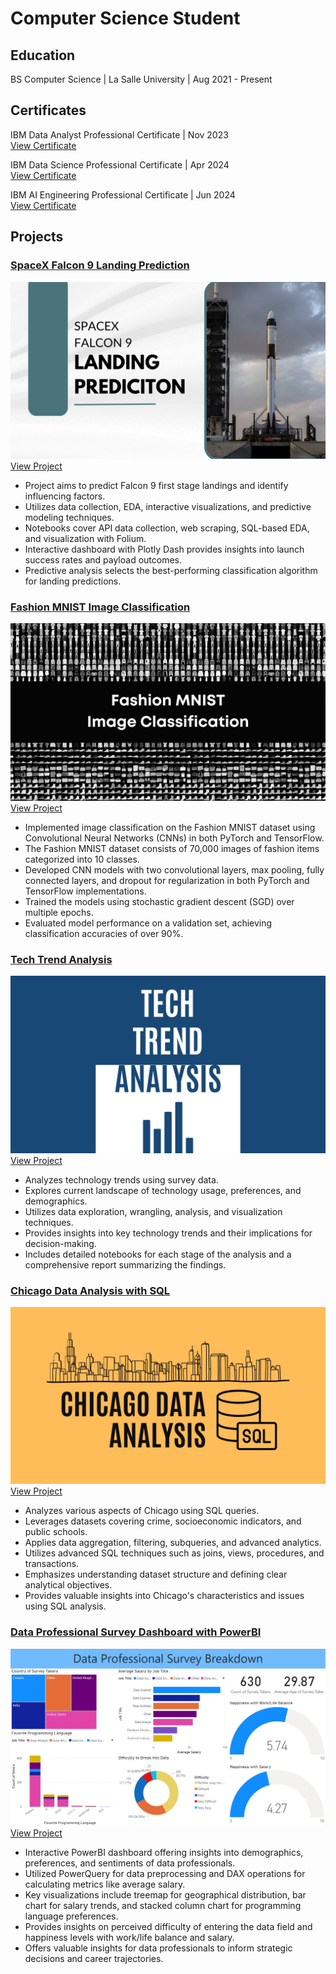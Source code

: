 # Computer Science Student

## Education
BS Computer Science | La Salle University | Aug 2021 - Present

## Certificates
IBM Data Analyst Professional Certificate | Nov 2023\
[View Certificate](https://coursera.org/share/4bd141d4137f48ebf6dd781c67d4c432)

IBM Data Science Professional Certificate | Apr 2024\
[View Certificate](https://coursera.org/share/aa116bbde7d81fba96bf719d84b7797d)

IBM AI Engineering Professional Certificate | Jun 2024\
[View Certificate](https://coursera.org/share/4199b5a5c5a357f6393f0ff190a45ddd)

## Projects

### [**SpaceX Falcon 9 Landing Prediction**](https://github.com/rjacaac211/SpaceX-Falcon-9-Landing-Prediction)
[![alt SpaceX Falcon 9 Landing Prediction](assets/img/spxfalc9_landpred_cover.jpg)](https://github.com/rjacaac211/SpaceX-Falcon-9-Landing-Prediction)
[View Project](https://github.com/rjacaac211/SpaceX-Falcon-9-Landing-Prediction)
- Project aims to predict Falcon 9 first stage landings and identify influencing factors.
- Utilizes data collection, EDA, interactive visualizations, and predictive modeling techniques.
- Notebooks cover API data collection, web scraping, SQL-based EDA, and visualization with Folium.
- Interactive dashboard with Plotly Dash provides insights into launch success rates and payload outcomes.
- Predictive analysis selects the best-performing classification algorithm for landing predictions.

### [**Fashion MNIST Image Classification**](https://github.com/rjacaac211/Fashion_MNIST_Image_Classification)
[![alt Fashion MNIST Image Classification](assets/img/fashion-mnist.jpg)](https://github.com/rjacaac211/Fashion_MNIST_Image_Classification)
[View Project](https://github.com/rjacaac211/Fashion_MNIST_Image_Classification)
- Implemented image classification on the Fashion MNIST dataset using Convolutional Neural Networks (CNNs) in both PyTorch and TensorFlow.
- The Fashion MNIST dataset consists of 70,000 images of fashion items categorized into 10 classes.
- Developed CNN models with two convolutional layers, max pooling, fully connected layers, and dropout for regularization in both PyTorch and TensorFlow implementations.
- Trained the models using stochastic gradient descent (SGD) over multiple epochs.
- Evaluated model performance on a validation set, achieving classification accuracies of over 90%.

### [**Tech Trend Analysis**](https://github.com/rjacaac211/Tech-Trend-Analysis)
[![alt Tech Trend Analysis](assets/img/tech-trend-analysis.jpg)](https://github.com/rjacaac211/Tech-Trend-Analysis)
[View Project](https://github.com/rjacaac211/Tech-Trend-Analysis)
- Analyzes technology trends using survey data.
- Explores current landscape of technology usage, preferences, and demographics.
- Utilizes data exploration, wrangling, analysis, and visualization techniques.
- Provides insights into key technology trends and their implications for decision-making.
- Includes detailed notebooks for each stage of the analysis and a comprehensive report summarizing the findings.

### [**Chicago Data Analysis with SQL**](https://github.com/rjacaac211/Chicago-Data-Analysis-with-SQL)
[![alt Chicago Data Analysis with SQL](assets/img/chicago-data-analysis.jpg)](https://github.com/rjacaac211/Chicago-Data-Analysis-with-SQL)
[View Project](https://github.com/rjacaac211/Chicago-Data-Analysis-with-SQL)
- Analyzes various aspects of Chicago using SQL queries.
- Leverages datasets covering crime, socioeconomic indicators, and public schools.
- Applies data aggregation, filtering, subqueries, and advanced analytics.
- Utilizes advanced SQL techniques such as joins, views, procedures, and transactions.
- Emphasizes understanding dataset structure and defining clear analytical objectives.
- Provides valuable insights into Chicago's characteristics and issues using SQL analysis.

### [**Data Professional Survey Dashboard with PowerBI**](https://github.com/rjacaac211/Data-Professional-Survey-with-PowerBI)
[![alt Data Professional Survey Dashboard with PowerBI](assets/img/data-professional-survey-dashboard.jpg)](https://github.com/rjacaac211/Data-Professional-Survey-with-PowerBI)
[View Project](https://github.com/rjacaac211/Data-Professional-Survey-with-PowerBI)
- Interactive PowerBI dashboard offering insights into demographics, preferences, and sentiments of data professionals.
- Utilized PowerQuery for data preprocessing and DAX operations for calculating metrics like average salary.
- Key visualizations include treemap for geographical distribution, bar chart for salary trends, and stacked column chart for programming language preferences.
- Provides insights on perceived difficulty of entering the data field and happiness levels with work/life balance and salary.
- Offers valuable insights for data professionals to inform strategic decisions and career trajectories.
